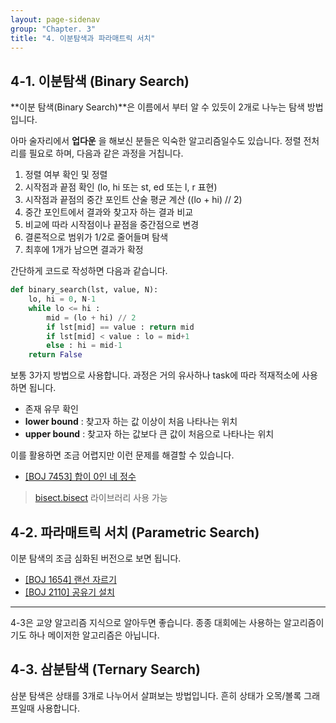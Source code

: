 ```yaml
---
layout: page-sidenav
group: "Chapter. 3"
title: "4. 이분탐색과 파라매트릭 서치"
---
```


## 4-1. 이분탐색 (Binary Search)

**이분 탐색(Binary Search)**은 이름에서 부터 알 수 있듯이 2개로 나누는 탐색 방법입니다.

아마 술자리에서 **업다운** 을 해보신 분들은 익숙한 알고리즘일수도 있습니다.
정렬 전처리를 필요로 하며, 다음과 같은 과정을 거칩니다.

1. 정렬 여부 확인 및 정렬
2. 시작점과 끝점 확인 (lo, hi 또는 st, ed 또는 l, r 표현)
3. 시작점과 끝점의 중간 포인트 산술 평균 계산 ((lo + hi) // 2)
4. 중간 포인트에서 결과와 찾고자 하는 결과 비교
5. 비교에 따라 시작점이나 끝점을 중간점으로 변경
6. 결론적으로 범위가 1/2로 줄어들며 탐색
7. 최후에 1개가 남으면 결과가 확정

간단하게 코드로 작성하면 다음과 같습니다.

``` py
def binary_search(lst, value, N):
    lo, hi = 0, N-1
    while lo <= hi :
        mid = (lo + hi) // 2
        if lst[mid] == value : return mid
        if lst[mid] < value : lo = mid+1
        else : hi = mid-1
    return False
```

보통 3가지 방법으로 사용합니다. 과정은 거의 유사하나 task에 따라 적재적소에 사용하면 됩니다.

- 존재 유무 확인
- **lower bound** : 찾고자 하는 값 이상이 처음 나타나는 위치
- **upper bound** : 찾고자 하는 값보다 큰 값이 처음으로 나타나는 위치

이를 활용하면 조금 어렵지만 이런 문제를 해결할 수 있습니다.

- [[BOJ 7453] 합이 0인 네 정수](https://www.acmicpc.net/problem/7453)

> [bisect.bisect](https://docs.python.org/3.6/library/bisect.html#bisect.bisect) 라이브러리 사용 가능

## 4-2. 파라매트릭 서치 (Parametric Search)

이분 탐색의 조금 심화된 버전으로 보면 됩니다.

- [[BOJ 1654] 랜선 자르기](https://www.acmicpc.net/problem/1654)
- [[BOJ 2110] 공유기 설치](https://www.acmicpc.net/problem/2110)

---

4-3은 교양 알고리즘 지식으로 알아두면 좋습니다.
종종 대회에는 사용하는 알고리즘이기도 하나 메이저한 알고리즘은 아닙니다.

## 4-3. 삼분탐색 (Ternary Search)

삼분 탐색은 상태를 3개로 나누어서 살펴보는 방법입니다. 흔히 상태가 오목/볼록 그래프일때 사용합니다.
